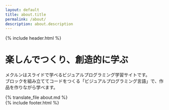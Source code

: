 ```yaml
---
layout: default
title: about.title
permalink: /about/
description: about.description
---
```

{% include header.html %}
<div class="top top-white lp-top">
  <div class="">
    <h1>楽しんでつくり、創造的に学ぶ</h1>
    <p>メクルンはスライドで学べるビジュアルプログラミング学習サイトです。<br class="ph-ignore">ブロックを組み立ててコードをつくる「ビジュアルプログラミング言語」で、作品を作りながら学べます。</p>
  </div>
</div>
<div class="main lp-main">
{% translate_file about.md %}
</div>
{% include footer.html %}

